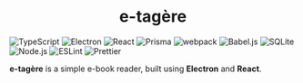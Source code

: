 <h1 align="center">e-tagère</h1>

![TypeScript](https://img.shields.io/badge/TypeScript-grey?style=flat-square&logo=typescript)
![Electron](https://img.shields.io/badge/Electron-grey?style=flat-square&logo=electron)
![React](https://img.shields.io/badge/React-grey?style=flat-square&logo=react)
![Prisma](https://img.shields.io/badge/Prisma-grey?style=flat-square&logo=prisma)
![webpack](https://img.shields.io/badge/webpack-grey?style=flat-square&logo=webpack)
![Babel.js](https://img.shields.io/badge/Babel.js-grey?style=flat-square&logo=babel)
![SQLite](https://img.shields.io/badge/SQLite-grey?style=flat-square&logo=sqlite)
![Node.js](https://img.shields.io/badge/Node.js-grey?style=flat-square&logo=node.js)
![ESLint](https://img.shields.io/badge/ESLint-grey?style=flat-square&logo=eslint)
![Prettier](https://img.shields.io/badge/Prettier-grey?style=flat-square&logo=prettier)

**e-tagère** is a simple e-book reader, built using **Electron** and **React**.
